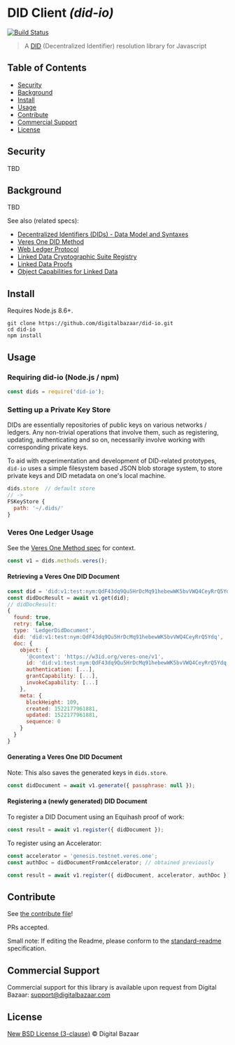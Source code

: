 # DID Client _(did-io)_

[![Build Status](https://travis-ci.org/digitalbazaar/did-io.png?branch=master)](https://travis-ci.org/digitalbazaar/did-io)

> A [DID](https://w3c-ccg.github.io/did-spec/) (Decentralized Identifier) resolution library for Javascript

## Table of Contents

- [Security](#security)
- [Background](#background)
- [Install](#install)
- [Usage](#usage)
- [Contribute](#contribute)
- [Commercial Support](#commercial-support)
- [License](#license)

## Security

TBD

## Background

TBD

See also (related specs):

* [Decentralized Identifiers (DIDs) - Data Model and Syntaxes](https://w3c-ccg.github.io/did-spec/)
* [Veres One DID Method](https://w3c-ccg.github.io/didm-veres-one/)
* [Web Ledger Protocol](https://w3c.github.io/web-ledger/)
* [Linked Data Cryptographic Suite Registry](https://w3c-ccg.github.io/ld-cryptosuite-registry/)
* [Linked Data Proofs](https://w3c-dvcg.github.io/ld-proofs/)
* [Object Capabilities for Linked Data](https://w3c-ccg.github.io/ocap-ld/)

## Install

Requires Node.js 8.6+.

```
git clone https://github.com/digitalbazaar/did-io.git
cd did-io
npm install
```

## Usage

### Requiring did-io (Node.js / npm)

```js
const dids = require('did-io');
```

### Setting up a Private Key Store

DIDs are essentially repositories of public keys on various networks / ledgers.
Any non-trivial operations that involve them, such as registering, updating,
authenticating and so on, necessarily involve working with corresponding private
keys.

To aid with experimentation and development of DID-related prototypes, `did-io`
uses a simple filesystem based JSON blob storage system, to store private keys
and DID metadata on one's local machine.

```js
dids.store  // default store
// ->
FSKeyStore {
  path: '~/.dids/'
}
```

### Veres One Ledger Usage

See the [Veres One Method spec](https://w3c-ccg.github.io/didm-veres-one/) for
context.

```js
const v1 = dids.methods.veres();
```

#### Retrieving a Veres One DID Document

```js
const did = 'did:v1:test:nym:QdF43dq9Qu5HrDcMq91hebewWK5bvVWQ4CeyRrQ5Ydq';
const didDocResult = await v1.get(did);
// didDocResult:
{
  found: true,
  retry: false,
  type: 'LedgerDidDocument',
  did: 'did:v1:test:nym:QdF43dq9Qu5HrDcMq91hebewWK5bvVWQ4CeyRrQ5Ydq',
  doc: {
    object: {
      '@context': 'https://w3id.org/veres-one/v1',
      id: 'did:v1:test:nym:QdF43dq9Qu5HrDcMq91hebewWK5bvVWQ4CeyRrQ5Ydq',
      authentication: [...],
      grantCapability: [...],
      invokeCapability: [...]
    },
    meta: {
      blockHeight: 109,
      created: 1522177961881,
      updated: 1522177961881,
      sequence: 0
    }
  }
}
```

#### Generating a Veres One DID Document

Note: This also saves the generated keys in `dids.store`.

```js
const didDocument = await v1.generate({ passphrase: null });
```

#### Registering a (newly generated) DID Document

To register a DID Document using an Equihash proof of work:

```js
const result = await v1.register({ didDocument });
```

To register using an Accelerator:

```js
const accelerator = 'genesis.testnet.veres.one';
const authDoc = didDocumentFromAccelerator; // obtained previously

const result = await v1.register({ didDocument, accelerator, authDoc });
```

## Contribute

See [the contribute file](https://github.com/digitalbazaar/bedrock/blob/master/CONTRIBUTING.md)!

PRs accepted.

Small note: If editing the Readme, please conform to the
[standard-readme](https://github.com/RichardLitt/standard-readme) specification.

## Commercial Support

Commercial support for this library is available upon request from
Digital Bazaar: support@digitalbazaar.com

## License

[New BSD License (3-clause)](LICENSE) © Digital Bazaar
